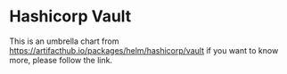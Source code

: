 # Hashicorp Vault

This is an umbrella chart from https://artifacthub.io/packages/helm/hashicorp/vault if you want to know more, please follow the link.